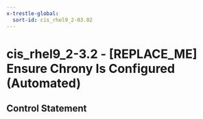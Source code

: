 ```yaml
---
x-trestle-global:
  sort-id: cis_rhel9_2-03.02
---
```


# cis_rhel9_2-3.2 - \[REPLACE_ME\] Ensure Chrony Is Configured (Automated)

## Control Statement

